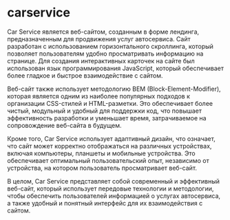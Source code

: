 # carservice
Car Service является веб-сайтом, созданным в форме лендинга, предназначенным для продвижения услуг автосервиса. Сайт разработан с использованием горизонтального скроллинга, который позволяет пользователям удобно просматривать информацию на странице. Для создания интерактивных карточек на сайте был использован язык программирования JavaScript, который обеспечивает более гладкое и быстрое взаимодействие с сайтом.

Веб-сайт также использует методологию BEM (Block-Element-Modifier), которая является одним из наиболее популярных подходов к организации CSS-стилей и HTML-разметки. Это обеспечивает более чистый, модульный и удобный для поддержки код, что повышает эффективность разработки и уменьшает время, затрачиваемое на сопровождение веб-сайта в будущем.

Кроме того, Car Service использует адаптивный дизайн, что означает, что сайт может корректно отображаться на различных устройствах, включая компьютеры, планшеты и мобильные устройства. Это обеспечивает оптимальный пользовательский опыт, независимо от устройства, на котором пользователь просматривает веб-сайт.

В целом, Car Service представляет собой современный и эффективный веб-сайт, который использует передовые технологии и методологии, чтобы обеспечить пользователей информацией о услугах автосервиса, а также удобный и понятный интерфейс для их взаимодействия с сайтом.
